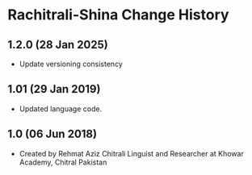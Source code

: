 Rachitrali-Shina Change History
=======================

1.2.0 (28 Jan 2025)
-----------------
* Update versioning consistency

1.01 (29 Jan 2019)
-----------------
* Updated language code.

1.0 (06 Jun 2018)
----------------
* Created by Rehmat Aziz Chitrali Linguist and Researcher at Khowar Academy, Chitral Pakistan
